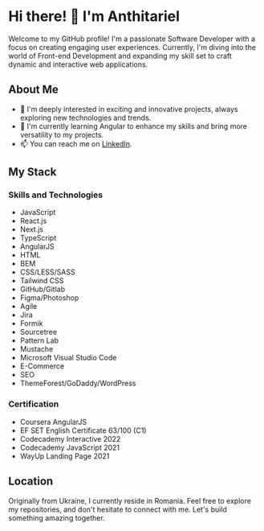 # Hi there! 👋 I'm Anthitariel

Welcome to my GitHub profile! I'm a passionate Software Developer with a focus on creating engaging user experiences. Currently, I'm diving into the world of Front-end Development and expanding my skill set to craft dynamic and interactive web applications.

## About Me
- 👀 I'm deeply interested in exciting and innovative projects, always exploring new technologies and trends.
- 🌱 I'm currently learning Angular to enhance my skills and bring more versatility to my projects.
- 📫 You can reach me on [LinkedIn](https://www.linkedin.com/in/anfisadomashova/).

## My Stack
### Skills and Technologies
- JavaScript
- React.js
- Next.js
- TypeScript
- AngularJS
- HTML
- BEM
- CSS/LESS/SASS
- Tailwind CSS
- GitHub/Gitlab
- Figma/Photoshop
- Agile
- Jira
- Formik
- Sourcetree
- Pattern Lab
- Mustache
- Microsoft Visual Studio Code
- E-Commerce
- SEO
- ThemeForest/GoDaddy/WordPress

### Certification
- Coursera AngularJS
- EF SET English Certificate 63/100 (C1)
- Codecademy Interactive 2022
- Codecademy JavaScript 2021
- WayUp Landing Page 2021

## Location
Originally from Ukraine, I currently reside in Romania.
Feel free to explore my repositories, and don't hesitate to connect with me. Let's build something amazing together.

<!---
anthitariel/anthitariel is a ✨ special ✨ repository because its `README.md` (this file) appears on your GitHub profile.
You can click the Preview link to take a look at your changes.
--->
